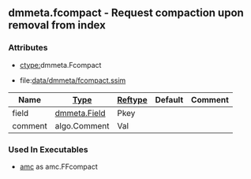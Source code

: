## dmmeta.fcompact - Request compaction upon removal from index


### Attributes
<a href="#attributes"></a>
* [ctype:](/txt/ssimdb/dmmeta/ctype.md)dmmeta.Fcompact

* file:[data/dmmeta/fcompact.ssim](/data/dmmeta/fcompact.ssim)

|Name|[Type](/txt/ssimdb/dmmeta/ctype.md)|[Reftype](/txt/ssimdb/dmmeta/reftype.md)|Default|Comment|
|---|---|---|---|---|
|field|[dmmeta.Field](/txt/ssimdb/dmmeta/field.md)|Pkey|
|comment|algo.Comment|Val|

### Used In Executables
<a href="#used-in-executables"></a>
* [amc](/txt/exe/amc/README.md) as amc.FFcompact

